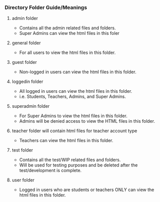 ### Directory Folder Guide/Meanings

1. admin folder
    - Contains all the admin related files and folders.
    - Super Admins can view the html files in this foler

2. general folder
    - For all users to view the html files in this folder.

3. guest folder
    - Non-logged in users can view the html files in this folder.

4. loggedin folder
    - All logged in users can view the html files in this folder.
    - i.e. Students, Teachers, Admins, and Super Admins.

5. superadmin folder
    - For Super Admins to view the html files in this folder.
    - Admins will be denied access to view the HTML files in this folder.

6. teacher folder will contain html files for teacher account type
    - Teachers can view the html files in this folder.

7. test folder
    - Contains all the test/WIP related files and folders.
    - Will be used for testing purposes and be deleted after the test/development is complete.

8. user folder
    - Logged in users who are students or teachers ONLY can view the html files in this folder.